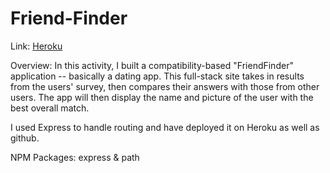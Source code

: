# Friend-Finder

Link: [Heroku](https://git.heroku.com/afternoon-temple-79185.git)

Overview: In this activity, I built a compatibility-based "FriendFinder" application -- basically a dating app. This full-stack site takes in results from the users' survey, then compares their answers with those from other users. The app will then display the name and picture of the user with the best overall match.

I used Express to handle routing and have deployed it on Heroku as well as github.

NPM Packages: express & path

